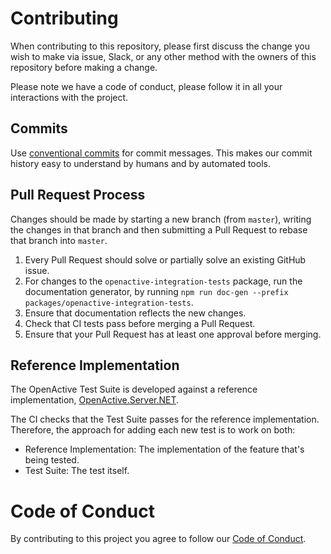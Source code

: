 # Contributing

When contributing to this repository, please first discuss the change you wish to make via issue, Slack, or any other method with the owners of this repository before making a change.

Please note we have a code of conduct, please follow it in all your interactions with the project.

## Commits

Use [conventional commits](https://www.conventionalcommits.org/en/v1.0.0/) for commit messages. This makes our commit history easy to understand by humans and by automated tools.

## Pull Request Process

Changes should be made by starting a new branch (from `master`), writing the changes in that branch and then submitting a Pull Request to rebase that branch into `master`.

1. Every Pull Request should solve or partially solve an existing GitHub issue.
2. For changes to the `openactive-integration-tests` package, run the documentation generator, by running `npm run doc-gen --prefix packages/openactive-integration-tests`.
3. Ensure that documentation reflects the new changes.
4. Check that CI tests pass before merging a Pull Request.
5. Ensure that your Pull Request has at least one approval before merging.

## Reference Implementation

The OpenActive Test Suite is developed against a reference implementation, [OpenActive.Server.NET](https://github.com/openactive/OpenActive.Server.NET/).

The CI checks that the Test Suite passes for the reference implementation. Therefore, the approach for adding each new test is to work on both:

- Reference Implementation: The implementation of the feature that's being tested.
- Test Suite: The test itself.

# Code of Conduct

By contributing to this project you agree to follow our [Code of Conduct](https://openactive.io/public-openactive-w3c/code-of-conduct/).
